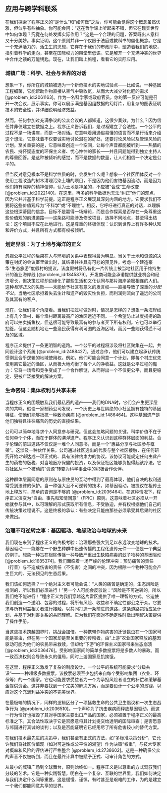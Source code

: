 ## 应用与跨学科联系

在我们探索了程序正义的“是什么”和“如何做”之后，你可能会觉得这个概念虽然优雅，但似乎有些抽象。你可能会问：“这在哲学课上听起来不错，但它在现实世界中如何体现？究竟在何处发挥实际作用？”这是一个合理的问题，答案既出人意料又十分美妙。事实证明，这个原则并非一个仅限于法庭或教科书的僵化概念。它是一个充满活力的、活生生的思想，它存在于我们的市政厅中，塑造着我们的地貌，指引着科学的走向，甚至在国际权力的殿堂里低语。它是解开一个充满冲突的世界中合作之锁的万能钥匙。现在，让我们踏上旅程，看看它的实际应用。

### 城镇广场：科学、社会与世界的对话

想象一下，你所在的城镇被选为一个新奇技术的实地试验点——比如说，一种基因工程细菌，它能帮助作物直接从空气中吸收氮，从而大大减少对化肥的需求 [@problem_id:2061163]。作为一名科学家或政府官员，你的第一反应可能是召开一次会议，展示事实。你可以展示满是基因组数据的幻灯片，用复杂的图表证明技术的安全性，并详细说明经济效益。

然而，任何参加过充满争议的公众会议的人都知道，这很少奏效。为什么？因为信任并非仅建立在数据之上。程序正义告诉我们，是*过程*建立了合法性。一个公平的过程不是一场讲座，而是一场对话。它意味着用通俗易懂的语言而不是行话来介绍这个想法。它意味着不仅要诚实地讨论潜在的好处，还要讨论风险以及管理风险的计划。至关重要的是，它意味着创造一个空间，让每个声音都能被听到——热情的农民、持怀疑态度的环保主义者、忧心忡忡的家长——并且问题能得到独立主持人的尊重回答。是这种被倾听的感觉，而不是数据的数量，让人们相信一个决定是公平的。

但当反对意见根本不是科学性质的时，会发生什么呢？想象一个社区团体反对一个使用工程改造的树木清理污染土壤的项目，不是因为他们害怕基因流动，而是因为他们持有深厚的精神信仰，认为土地是神圣的，不应被“合成”生命改变 [@problem_id:2022140]。在这里，再多的科学数据也无法“纠正”他们的观点，因为它并非基于科学前提。这正是程序正义展现其深刻内涵的地方。它要求我们不要将这些价值观斥为“不科学”或“不理性”。相反，它呼吁进行真正的对话，以理解这些根深蒂固的信念。目标不是赢得一场辩论，而是合作探索是否存在一条尊重这些价值观的前进道路——这条路可能涉及修改项目、选择不同地点，甚至得出结论：这个项目不应在此地进行。这是尊重的终极体现：认识到世界上有许多种认知和评价方式，并且所有方式都有权被倾听。

### 划定界限：为了土地与海洋的正义

忽视公平过程的后果在人与环境的关系中表现得最为明显。当关于土地和资源的决策在封闭的会议室里做出时，其结果往往具有可悲的预见性。考虑一个建造豪华“生态旅游”度假村的提议，该度假村将私有化一片传统上被当地社区用于维持生计的渔业海岸线 [@problem_id:1845879]。开发商可能会承诺提供就业机会和经济增长，但决策过程却边缘化了那些生活和文化认同与那片海岸紧密相连的人们。这种*程序正义*的失败——未能给予社区有意义的发言权——直接导致了深重的*分配不公*。当地社区承担着失去生计和遗产的毁灭性负担，而利润则流向了遥远的公司及其富有的客户。

现在，让我们换个角度看。当我们把过程做对时，情况是怎样的？想象一条海岸线上有几个渔村，每个渔村距离最高产的渔区远近不同。一个希望防止过度捕捞的政府可以拍卖捕鱼权，但这很可能导致最富有的参与者买下所有权利。它也可以举行抽签，但这会随机地让一些渔民获得有利可图的近海区域，而另一些则获得遥不可及的区域。

程序正义提供了一条更明智的道路。一个公平的过程将涉及将社区聚集在一起，共同设计这个系统 [@problem_id:2488427]。通过合作，他们可以建立起承认传统惯例且合乎逻辑的地域使用权。例如，他们可能会同意一个计划，即每个村庄优先使用离它最近的渔区，从而极大地均衡了每个人的净收益。这就是公平过程的魔力：它将一场零和竞争变成了一个合作解谜，从而得出一个不仅更公平，而且更稳定、更被广泛接受的解决方案。

### 生命密码：集体权利与共享未来

当程序正义的困境触及我们最私密的遗产——我们的DNA时，它们会产生更深层次的共鸣。假设一家制药公司发现，一个历史上与世隔绝的小社区拥有独特的基因特征，使他们能够抵抗一种致命疾病 [@problem_id:1486464]。这种基因遗产是他们独特且往往痛苦的历史的直接结果。

公司可以简单地寻求个人同意参与研究。但这会忽略问题的关键。科学价值不在于任何单个个体，而在于群体的*集体*遗产。程序正义认识到这种群体层面的利益。合乎伦理的前进道路不仅仅是一堆个人同意书，而是一个“惠益分享与社区参与框架”。这涉及一种伙伴关系。公司通过社区选出的代表与整个社区接触，在任何研究开始*之前*达成一项正式的、具有法律约束力的协议。该协议可能规定任何由此产生的药物的版税、对当地医疗保健的投资，以及保证社区能够负担得起该疗法。它将社区从一个被动的“资源”转变为科学事业中的积极合作伙伴。

这种群体层面同意的原则在与原住民的互动中得到了最高体现，他们自决的权利通常受到法律的保护。当一种强大且不可逆转的技术，如基因驱动，被提议在祖传土地上释放时，简单的咨询是不够的 [@problem_id:2036464]。在这种情况下，程序正义演变为“自由、事先和知情同意”（FPIC）原则。这意味着社区必须从一开始就参与其中，以可理解的形式获取所有信息，不受胁迫，并有权根据他们自己的传统决策过程说不。这是终极的承认：有些决定只能由那些必须承受其后果的社区来做出。

### 治理不可逆转之事：基因驱动、地缘政治与地球的未来

我们现在来到了程序正义的终极考验：治理那些强大到足以永远改变地球的技术。基因驱动——能够在一个野生种群中迅速传播的工程化遗传元件——便是一个典型的例子。想象一种旨在根除传播一种导致严重出生缺陷病毒的蚊子物种的基因驱动 [@problem_id:1685374]。我们面临着一场严峻的伦理冲突：预防痛苦的责任（行善）与不造成伤害的责任（不伤害）之间的冲突，因为根除一个物种可能会产生巨大的、无法预见的生态后果。

我们该如何选择？一个绝对主义者可能会说：“人类的痛苦是确定的，生态风险是推测的，所以我们必须进行！”另一个人可能会反驳说：“风险是不可逆转的，所以我们绝不能进行！”程序正义为我们穿越这片雷区提供了唯一理智的方式。它迫使我们创造一个透明、包容的过程，将所有风险、收益和不确定性都公之于众。它要求与所有利益相关者进行接触，以共同打造一条前进的道路，这条道路包括应急计划，并基于对利害关系的共同理解。它为我们在面对不确定性时做出明智决策提供了操作手册。

当这些技术跨越国界时，挑战会加倍。一种携带作物病害的迁徙昆虫在一个国家可能是害虫，但在另一个国家却是至关重要的传粉者。由“上游”农业国家释放的基因驱动可能为他们的农民带来救赎，但却给“下游”的环保主义国家带来生态崩溃 [@problem_id:2036476]。受影响国家间的简单多数投票将是多数人的暴政。而一致否决权则会导致永久的僵局，同时上游国家忍饥挨饿。

在这里，程序正义激发了复杂的制度设计。一个公平的系统可能要求“分级共识”——一种超级多数投票，该投票必须至少包括来自每个受影响集团（农业、环保等）的一个国家。它也可能要求受益者为一个为承担风险者设立的补偿和缓解基金提供资金。这并非要找到一个完美的解决方案，而是要设计一个公平的*过程*，以应对这个充满利益冲突的不完美世界。

在最极端的情况下，同样的逻辑区分了一项拯救生命的公共卫生倡议和一次生态战争行为 [@problem_id:2036510]。一个声称为了抗击疾病而释放基因驱动，而这一行为恰好也摧毁了其对手国家主要出口产品的国家，必须被置于程序正义的最高标准之下。其合法性取决于它是否愿意将其计划提交给透明的国际审查；是否愿意与邻国进行真诚的谈判；以及是否能证明它已经用尽了所有危害较小的替代方案。

在我们技术最先进的决策中，我们甚至有正式的方法，如“多标准决策分析”，它允许我们将社区价值观（如对可逆性或公平性的渴望）作为决策“权重”，与技术专家对概率和风险的评估进行严格整合 [@problem_id:2738602]。这是一种确保公众的声音不仅被听到，而且在最终计算中被赋予正式、可审计角色的方式。

从最小的城镇广场到全球舞台，原则始终如一。程序正义是以尊重的方式驾驭我们分歧的艺术。它是一种实践智慧，明白在一个复杂、互联的世界里，我们如何决定与我们决定什么同等重要。这是缓慢、谨慎，有时甚至是艰难的工作，为的是建立一个我们都能同意共享的世界。